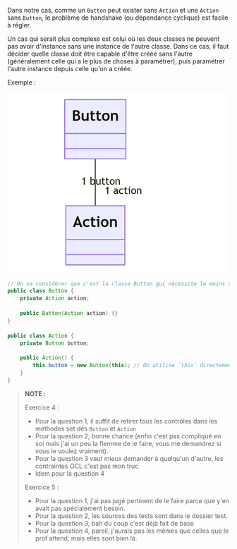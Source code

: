 Dans notre cas, comme un `Button` peut exister sans `Action` et une `Action` sans `Button`, le problème de handshake (ou
dépendance cyclique) est facile à régler.

Un cas qui serait plus complexe est celui où les deux classes ne peuvent pas avoir d'instance sans une instance de 
l'autre classe. Dans ce cas, il faut décider quelle classe doit être capable d'être créée sans l'autre (généralement 
celle qui a le plus de choses à paramétrer), puis paramétrer l'autre instance depuis celle qu'on a créée.

Exemple :

![](./class_diagram.png)
```java
// On va considérer que c'est la classe Button qui nécessite le moins de configuration
public class Button {
    private Action action;
    
    public Button(Action action) {}
}

public class Action {
    private Button button;
    
    public Action() {
        this.button = new Button(this); // On utilise `this` directement, qui référence l'instance qu'on est en train de créer.
    }
}
```

> **NOTE :**
> 
> Exercice 4 :
> - Pour la question 1, il suffit de retirer tous les contrôles dans les méthodes set des `Button` et `Action`
> - Pour la question 2, bonne chance (enfin c'est pas compliqué en soi mais j'ai un peu la flemme de le faire, vous me demandrez si vous le voulez vraiment).
> - Pour la question 3 vaut mieux demander à quelqu'un d'autre, les contraintes OCL c'est pas mon truc
> - Idem pour la question 4
> 
> Exercice 5 :
> - Pour la question 1, j'ai pas jugé pertinent de le faire parce que y'en avait pas spécialement besoin.
> - Pour la question 2, les sources des tests sont dans le dossier test.
> - Pour la question 3, bah du coup c'est déjà fait de base
> - Pour la question 4, pareil, j'aurais pas les mêmes que celles que le prof attend, mais elles sont bien là.
